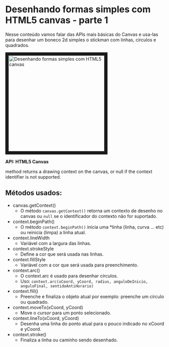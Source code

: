 # Desenhando formas simples com HTML5 canvas - parte 1

Nesse conteúdo vamos falar das APIs mais básicas do Canvas e usa-las para desenhar um boneco 2d simples o stickman com linhas, circulos e quadrados.

<a href="https://www.youtube.com/watch?v=TG7-yv3VjDA" target="_blank"><img src="http://img.youtube.com/vi/TG7-yv3VjDA/0.jpg" 
alt="Desenhando formas simples com HTML5 canvas" width="300" border="10" /></a>

**API: HTML5 Canvas**

method returns a drawing context on the canvas, or null if the context identifier is not supported.

## Métodos usados:

- canvas.getContext()
  - O método `canvas.getContext()` retorna um contexto de desenho no canvas ou ``null`` se o identificador do contexto não for suportado.
- context.beginPath()
  - O método `context.beginPath()` inicia uma *linha (linha, curva ... etc) ou reinicia (limpa) a linha atual.
- context.lineWidth
  - Variável com a largura das linhas.
- context.strokeStyle 
  - Define a cor que será usada nas linhas.
- context.fillStyle
  - Variável com a cor que será usada para preenchimento.
- context.arc()
  - O context.arc é usado para desenhar círculos.
  - Uso: `context.arc(xCoord, yCoord, radius, anguloDeInicio, anguloFinal, sentidoAntiHorario)`
- context.fill()
  - Preenche e finaliza o objeto atual por exemplo: preenche um círculo ou quadrado.
- context.moveTo(xCoord, yCoord)
  - Move o *cursor* para um ponto selecionado.
- context.lineTo(xCoord, yCoord)
  - Desenha uma linha do ponto atual para o pouco indicado no xCoord e yCoord.
- context.stroke()
  - Finaliza a linha ou caminho sendo desenhado.
  

